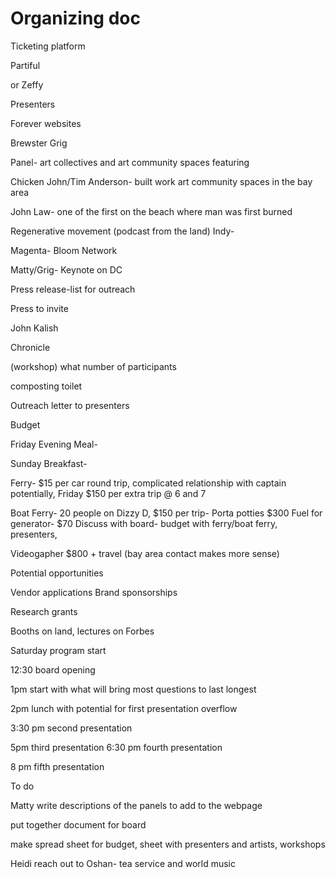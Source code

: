 # Organizing doc

Ticketing platform

Partiful

or Zeffy

Presenters

Forever websites

Brewster
Grig

Panel- art collectives and art community spaces featuring 

Chicken John/Tim Anderson- built work art community spaces in the bay area

John Law- one of the first on the beach where man was first burned

Regenerative movement (podcast from the land)
Indy-

Magenta- Bloom Network

Matty/Grig- Keynote on DC

Press release-list for outreach

Press to invite

John Kalish

Chronicle 

(workshop) what number of participants

composting toilet

Outreach letter to presenters 

Budget

Friday Evening Meal-

Sunday Breakfast- 

Ferry- $15 per car round trip, complicated relationship with captain potentially,  Friday $150 per extra trip @ 6 and 7

Boat Ferry- 20 people on Dizzy D, $150 per trip-
Porta potties $300
Fuel for generator- $70
Discuss with board- budget with ferry/boat ferry, presenters, 

Videogapher $800 + travel (bay area contact makes more sense)

Potential opportunities 

Vendor applications 
Brand sponsorships

Research grants

Booths on land, lectures on Forbes 

Saturday program start

12:30 board opening

1pm start with what will bring most questions to last longest

2pm lunch with potential for first presentation overflow

3:30 pm second presentation

5pm third presentation
6:30 pm fourth presentation

8 pm fifth presentation 

To do 

Matty
write descriptions of the panels to add to the webpage

put together document for board

make spread sheet for budget, sheet with presenters and artists, workshops 

Heidi reach out to Oshan- tea service and world music